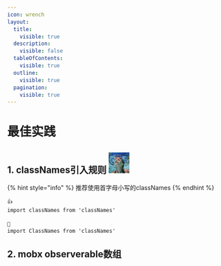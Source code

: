 ```yaml
---
icon: wrench
layout:
  title:
    visible: true
  description:
    visible: false
  tableOfContents:
    visible: true
  outline:
    visible: true
  pagination:
    visible: true
---
```


# 最佳实践

## 1. classNames引入规则  <img src=".gitbook/assets/ekko.png" alt="ekko" data-size="line">

{% hint style="info" %}
推荐使用首字母小写的classNames
{% endhint %}

```
👍
import classNames from 'classNames'

🤔
import ClassNames from 'classNames'
```

## 2. mobx observerable数组

